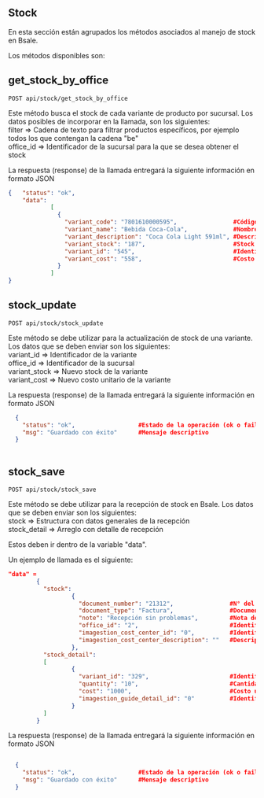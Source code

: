 ## Stock

En esta sección están agrupados los métodos asociados al manejo de stock en Bsale.

Los métodos disponibles son:

## get_stock_by_office

```
POST api/stock/get_stock_by_office
```


Este método busca el stock de cada variante de producto por sucursal. Los datos posibles de incorporar en la llamada, son los siguientes:
<br> filter => Cadena de texto para filtrar productos específicos, por ejemplo todos los que contengan la cadena "be"
<br> office_id => Identificador de la sucursal para la que se desea obtener el stock

La respuesta (response) de la llamada entregará la siguiente información en formato JSON

```json
{   "status": "ok",
    "data": 
            [
              {
                "variant_code": "7801610000595",                #Código interno del producto (SKU)
                "variant_name": "Bebida Coca-Cola",             #Nombre del producto al que pertenece la variante
                "variant_description": "Coca Cola Light 591ml", #Descripción variante
                "variant_stock": "187",                         #Stock de la variante en la sucursal
                "variant_id": "545",                            #Identificador de la variante
                "variant_cost": "558",                          #Costo unitario de la variante
              }
            ]
}

```
## stock_update

```
POST api/stock/stock_update
```


Este método se debe utilizar para la actualización de stock de una variante. Los datos que se deben enviar son los siguientes:
<br> variant_id => Identificador de la variante
<br> office_id => Identificador de la sucursal
<br> variant_stock => Nuevo stock de la variante
<br> variant_cost => Nuevo costo unitario de la variante

La respuesta (response) de la llamada entregará la siguiente información en formato JSON

```json
  {
    "status": "ok",                  #Estado de la operación (ok o fail en caso de error)
    "msg": "Guardado con éxito"      #Mensaje descriptivo
  }
  

```
## stock_save

```
POST api/stock/stock_save
```


Este método se debe utilizar para la recepción de stock en Bsale. Los datos que se deben enviar son los siguientes:
<br> stock => Estructura con datos generales de la recepción
<br> stock_detail => Arreglo con detalle de recepción

Estos deben ir dentro de la variable "data".

Un ejemplo de llamada es el siguiente:

```json
"data" =
        {
          "stock":
                  {
                    "document_number": "21312",                #N° del documento de recepción 
                    "document_type": "Factura",                #Documento de recepción (Factura, Guía, Sin Documento)
                    "note": "Recepción sin problemas",         #Nota de recepción
                    "office_id": "2",                          #Identificador de la sucursal
                    "imagestion_cost_center_id": "0",          #Identificador centro costo en caso de conexión con Imagestión 
                    "imagestion_cost_center_description": ""   #Descripción centro costo en caso de conexión con Imagestión
                  },
          "stock_detail":
          [
                  {
                    "variant_id": "329",                       #Identificador de variante recepcionada
                    "quantity": "10",                          #Cantidad recepcionada
                    "cost": "1000",                            #Costo unitario variante recepcionada
                    "imagestion_guide_detail_id": "0"          #Identificador guía en caso de conexión con Imagestión
                  }
          ]
        }
```

La respuesta (response) de la llamada entregará la siguiente información en formato JSON

```json

  {
    "status": "ok",                  #Estado de la operación (ok o fail en caso de error)
    "msg": "Guardado con éxito"      #Mensaje descriptivo
  }




